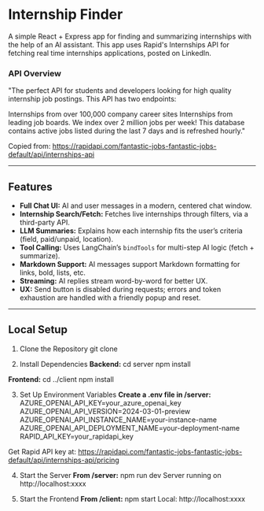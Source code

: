 # Internship Finder

A simple React + Express app for finding and summarizing internships with the help of an AI assistant. 
This app uses Rapid's Internships API for fetching real time internships applications, posted on LinkedIn. 

### API Overview
"The perfect API for students and developers looking for high quality internship job postings. This API has two endpoints:

Internships from over 100,000 company career sites
Internships from leading job boards. We index over 2 million jobs per week!
This database contains active jobs listed during the last 7 days and is refreshed hourly."

Copied from: https://rapidapi.com/fantastic-jobs-fantastic-jobs-default/api/internships-api

---

## Features

- **Full Chat UI:** AI and user messages in a modern, centered chat window.
- **Internship Search/Fetch:** Fetches live internships through filters, via a third-party API.
- **LLM Summaries:** Explains how each internship fits the user’s criteria (field, paid/unpaid, location).
- **Tool Calling:** Uses LangChain’s `bindTools` for multi-step AI logic (fetch + summarize).
- **Markdown Support:** AI messages support Markdown formatting for links, bold, lists, etc.
- **Streaming:** AI replies stream word-by-word for better UX.
- **UX:** Send button is disabled during requests; errors and token exhaustion are handled with a friendly popup and reset.

---

## Local Setup

1. Clone the Repository
git clone <project>

2. Install Dependencies
**Backend:**
cd server
npm install

**Frontend:**
cd ../client
npm install

3. Set Up Environment Variables
**Create a .env file in /server:**
AZURE_OPENAI_API_KEY=your_azure_openai_key
AZURE_OPENAI_API_VERSION=2024-03-01-preview
AZURE_OPENAI_API_INSTANCE_NAME=your-instance-name
AZURE_OPENAI_API_DEPLOYMENT_NAME=your-deployment-name
RAPID_API_KEY=your_rapidapi_key

Get Rapid API key at: https://rapidapi.com/fantastic-jobs-fantastic-jobs-default/api/internships-api/pricing

4. Start the Server
**From /server:**
npm run dev
Server running on http://localhost:xxxx

5. Start the Frontend
**From /client:**
npm start
Local: http://localhost:xxxx